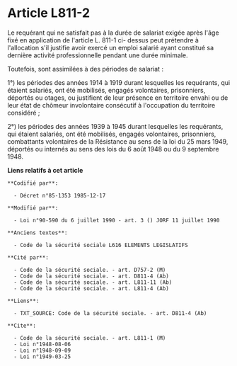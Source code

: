 # Article L811-2

Le requérant qui ne satisfait pas à la durée de salariat exigée après l'âge fixé en application de l'article L. 811-1 ci-
dessus peut prétendre à l'allocation s'il justifie avoir exercé un emploi salarié ayant constitué sa dernière activité
professionnelle pendant une durée minimale. 

Toutefois, sont assimilées à des périodes de salariat : 

1°) les périodes des années 1914 à 1919 durant lesquelles les requérants, qui étaient salariés, ont été mobilisés, engagés
volontaires, prisonniers, déportés ou otages, ou justifient de leur présence en territoire envahi ou de leur état de chômeur
involontaire consécutif à l'occupation du territoire considéré ; 

2°) les périodes des années 1939 à 1945 durant lesquelles les requérants, qui étaient salariés, ont été mobilisés, engagés
volontaires, prisonniers, combattants volontaires de la Résistance au sens de la loi du 25 mars 1949, déportés ou internés au
sens des lois du 6 août 1948 ou du 9 septembre 1948.

**Liens relatifs à cet article**

	**Codifié par**:

	  - Décret n°85-1353 1985-12-17

	**Modifié par**:

	  - Loi n°90-590 du 6 juillet 1990 - art. 3 () JORF 11 juillet 1990

	**Anciens textes**:

	  - Code de la sécurité sociale L616 ELEMENTS LEGISLATIFS

	**Cité par**:

	  - Code de la sécurité sociale. - art. D757-2 (M)
	  - Code de la sécurité sociale. - art. D811-4 (Ab)
	  - Code de la sécurité sociale. - art. L811-11 (Ab)
	  - Code de la sécurité sociale. - art. L811-4 (Ab)

	**Liens**:

	  - TXT_SOURCE: Code de la sécurité sociale. - art. D811-4 (Ab)

	**Cite**:

	  - Code de la sécurité sociale. - art. L811-1 (M)
	  - Loi n°1948-08-06
	  - Loi n°1948-09-09
	  - Loi n°1949-03-25
